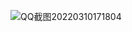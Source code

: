 ![QQ截图20220310171804](https://user-images.githubusercontent.com/76742505/194353081-87111d2e-4100-4812-af10-1e77e65fe217.png)
